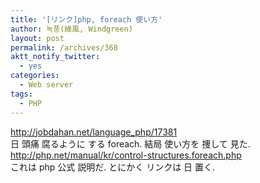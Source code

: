```yaml
---
title: '[リンク]php, foreach 使い方'
author: 녹풍(綠風, Windgreen)
layout: post
permalink: /archives/368
aktt_notify_twitter:
  - yes
categories:
  - Web server
tags:
  - PHP
---
```

<a target="_blank" href="http://jobdahan.net/language_php/17381">http://jobdahan.net/language_php/17381</a>  
日 頭痛 腐るように する foreach. 結局 使い方を 捜して 見た.  
<a target="_blank" href="http://php.net/manual/kr/control-structures.foreach.php">http://php.net/manual/kr/control-structures.foreach.php</a>  
これは php 公式 説明だ. とにかく リンクは 日 置く.